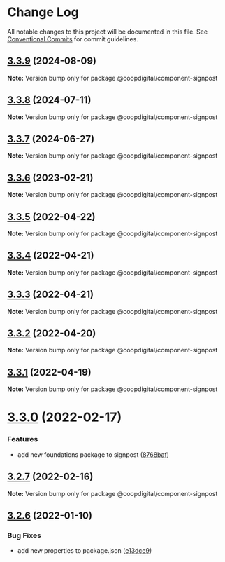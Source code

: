 # Change Log

All notable changes to this project will be documented in this file.
See [Conventional Commits](https://conventionalcommits.org) for commit guidelines.

## [3.3.9](https://github.com/coopdigital/coop-frontend/compare/@coopdigital/component-signpost@3.3.8...@coopdigital/component-signpost@3.3.9) (2024-08-09)

**Note:** Version bump only for package @coopdigital/component-signpost





## [3.3.8](https://github.com/coopdigital/coop-frontend/compare/@coopdigital/component-signpost@3.3.7...@coopdigital/component-signpost@3.3.8) (2024-07-11)

**Note:** Version bump only for package @coopdigital/component-signpost





## [3.3.7](https://github.com/coopdigital/coop-frontend/compare/@coopdigital/component-signpost@3.3.6...@coopdigital/component-signpost@3.3.7) (2024-06-27)

**Note:** Version bump only for package @coopdigital/component-signpost





## [3.3.6](https://github.com/coopdigital/coop-frontend/compare/@coopdigital/component-signpost@3.3.5...@coopdigital/component-signpost@3.3.6) (2023-02-21)

**Note:** Version bump only for package @coopdigital/component-signpost





## [3.3.5](https://github.com/coopdigital/coop-frontend/compare/@coopdigital/component-signpost@3.3.4...@coopdigital/component-signpost@3.3.5) (2022-04-22)

**Note:** Version bump only for package @coopdigital/component-signpost





## [3.3.4](https://github.com/coopdigital/coop-frontend/compare/@coopdigital/component-signpost@3.3.3...@coopdigital/component-signpost@3.3.4) (2022-04-21)

**Note:** Version bump only for package @coopdigital/component-signpost





## [3.3.3](https://github.com/coopdigital/coop-frontend/compare/@coopdigital/component-signpost@3.3.2...@coopdigital/component-signpost@3.3.3) (2022-04-21)

**Note:** Version bump only for package @coopdigital/component-signpost





## [3.3.2](https://github.com/coopdigital/coop-frontend/compare/@coopdigital/component-signpost@3.3.1...@coopdigital/component-signpost@3.3.2) (2022-04-20)

**Note:** Version bump only for package @coopdigital/component-signpost





## [3.3.1](https://github.com/coopdigital/coop-frontend/compare/@coopdigital/component-signpost@3.3.0...@coopdigital/component-signpost@3.3.1) (2022-04-19)

**Note:** Version bump only for package @coopdigital/component-signpost





# [3.3.0](https://github.com/coopdigital/coop-frontend/compare/@coopdigital/component-signpost@3.2.7...@coopdigital/component-signpost@3.3.0) (2022-02-17)


### Features

* add new foundations package to signpost ([8768baf](https://github.com/coopdigital/coop-frontend/commit/8768baf63d489246f701bb5176f3812064096962))





## [3.2.7](https://github.com/coopdigital/coop-frontend/compare/@coopdigital/component-signpost@3.2.6...@coopdigital/component-signpost@3.2.7) (2022-02-16)

**Note:** Version bump only for package @coopdigital/component-signpost





## [3.2.6](https://github.com/coopdigital/coop-frontend/compare/@coopdigital/component-signpost@3.2.5...@coopdigital/component-signpost@3.2.6) (2022-01-10)


### Bug Fixes

* add new properties to package.json ([e13dce9](https://github.com/coopdigital/coop-frontend/commit/e13dce94798600b80da4d0183ce96331b91c72aa))
